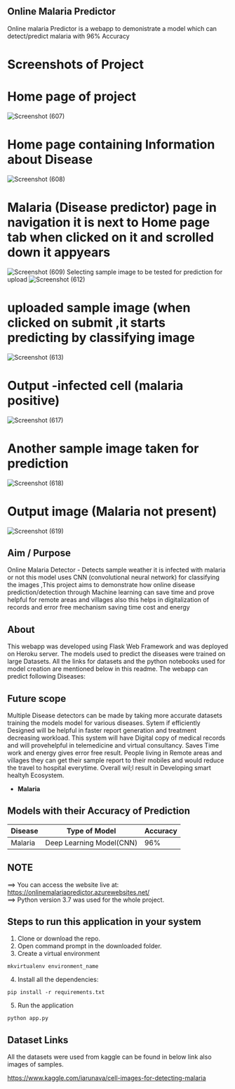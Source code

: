 ## Online Malaria Predictor
Online malaria Predictor is a webapp to demonistrate a model which can detect/predict malaria with 96% Accuracy

# Screenshots of Project

# Home page of project
![Screenshot (607)](https://user-images.githubusercontent.com/40494619/155872550-e7db11d2-b152-4a14-810d-f8c714a4a6b9.png)
# Home page containing Information about Disease
![Screenshot (608)](https://user-images.githubusercontent.com/40494619/155872561-6f15a2c6-f92f-4eb7-a0ab-a8ee3f7cc521.png)
# Malaria (Disease predictor) page in navigation it is next to Home page tab when clicked on it and scrolled down  it appyears
![Screenshot (609)](https://user-images.githubusercontent.com/40494619/155872572-86d312a7-f632-4471-b804-80ecfe7d322f.png)
Selecting sample image to be tested for prediction for upload
![Screenshot (612)](https://user-images.githubusercontent.com/40494619/155872590-035243af-8f1e-4b11-9ecb-1d2d7eec63b2.png)
# uploaded sample image (when clicked on submit ,it starts predicting by classifying image
![Screenshot (613)](https://user-images.githubusercontent.com/40494619/155872593-ce48dfec-babe-419e-ab78-a45b91073839.png)
# Output -infected cell (malaria positive)
![Screenshot (617)](https://user-images.githubusercontent.com/40494619/155872612-abcb679c-0789-49bb-ab10-e1b40a01c3a4.png)
# Another sample image taken for prediction
![Screenshot (618)](https://user-images.githubusercontent.com/40494619/155872619-34937f54-bfc2-4d8b-a3a0-ea97c8784e33.png)
# Output image (Malaria not present)
![Screenshot (619)](https://user-images.githubusercontent.com/40494619/155872629-bb447a5c-9dbf-45e3-bd22-47cf87aafe7a.png)

## Aim / Purpose
Online Malaria Detector - Detects sample weather it is infected with malaria or not this model uses CNN (convolutional neural network) for classifying the images ,This project aims to demonstrate how online disease prediction/detection through Machine learning can save time and prove helpful for remote areas and villages also this helps in digitalization of records and error free mechanism saving time  cost and energy

## About

This webapp was developed using Flask Web Framework and was deployed on Heroku server. The models used to predict the diseases were trained on large Datasets. All the links for datasets and the python notebooks used for model creation are mentioned below in this readme. The webapp can predict following Diseases:
## Future scope

Multiple Disease detectors can be made by taking more accurate datasets training the models model for various diseases. 
Sytem if efficiently Designed will be helpful in faster report generation and treatment decreasing workload.
This system will have Digital copy of medical records and will provehelpful in telemedicine and virtual consultancy.
Saves Time work and energy gives error free result. 
People living in Remote areas and villages they can get their sample report to their mobiles and would reduce the travel to hospital everytime.
Overall wil;l result in Developing smart healtyh Ecosystem.



- **Malaria**

## Models with their Accuracy of Prediction

| Disease        | Type of Model            | Accuracy |
| -------------- | ------------------------ | -------- |
| Malaria     |    Deep Learning Model(CNN) | 96%      |

## NOTE

==> You can access the website live at: https://onlinemalariapredictor.azurewebsites.net/<br>
==> Python version 3.7 was used for the whole project.<br>

## Steps to run this application in your system

1. Clone or download the repo.
2. Open command prompt in the downloaded folder.
3. Create a virtual environment

```
mkvirtualenv environment_name
```

4. Install all the dependencies:

```
pip install -r requirements.txt
```

5. Run the application

```
python app.py
```

## Dataset Links

All the datasets were used from kaggle can be found in below link also images of samples.

https://www.kaggle.com/iarunava/cell-images-for-detecting-malaria

